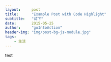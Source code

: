 ```yaml
---
layout:     post
title:      "Example Post with Code Highlight"
subtitle:   "试下"
date:       2015-05-25
author:     "goIntoAction"
header-img: "img/post-bg-js-module.jpg"
tags:
    - 生活
---
```


test
